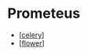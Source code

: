 # Prometeus

- [[celery]]
- [[flower]]

[//begin]: # "Autogenerated link references for markdown compatibility"
[celery]: celery "Celery"
[flower]: flower "Flower"
[//end]: # "Autogenerated link references"